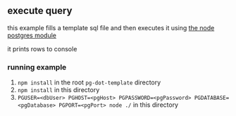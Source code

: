 ## execute query

this example fills a template sql file and then executes it using [the node postgres module](https://node-postgres.com/)

it prints rows to console

### running example

1. `npm install` in the root `pg-dot-template` directory
2. `npm install` in this directory
3. `PGUSER=<dbUser> PGHOST=<pgHost> PGPASSWORD=<pgPassword> PGDATABASE=<pgDatabase> PGPORT=<pgPort> node ./` in this directory
